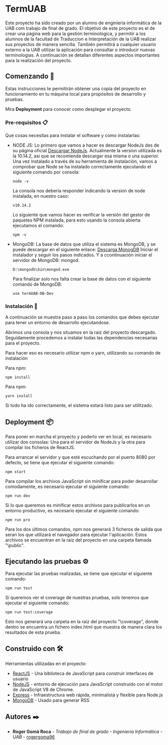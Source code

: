 # TermUAB

Este proyecto ha sido creado por un alumno de enginieria informática de la UAB com trabajo de final de grado.
El objetivo de este proyecto es el de crear una página web para la gestión terminológica, y permitir a los alumnos
de la facultad de Traduccion e Interpretación de la UAB realizar sus proyectos de manera sencilla. También permitirá
a cualquier usuario externo a la UAB utilizar la aplicación para consultar o introducir nuevas terminologias.
A continuación se detallan diferentes aspectos importantes para la realización del proyecto.

## Comenzando 🚀

Estas instrucciones te permitirán obtener una copia del proyecto en funcionamiento en tu máquina local para propósitos de desarrollo y pruebas.

Mira **Deployment** para conocer como desplegar el proyecto.


### Pre-requisitos 📋

Que cosas necesitas para instalar el software y como instalarlas:

* NODE JS: Lo primero que vamos a hacer es descargar NodeJs des de su página oficial [Descargar NodeJs](https://nodejs.org/es/).
  Actualmente la version utilizada es la 10.14.2, asi  que se recomienda descargar esa misma o una superior.
  Una vez instalado a través de su herramienta de instalación, vamos a comprobar que Node se ha instalado correctamente ejecutando el siguiente comando por consola:
  
  ```
  node -v
  ```
  
  La consola nos debería responder indicando la version de node instalada, en nuestro caso:
  
  ```
  v10.14.2
  ```
  
  Lo siguiente que vamos hacer es verificar la versión del gestor de paquetes NPM instalada, para esto usando la consola abierta ejecutamos el comando:
  
  ```
  npm -v
  ```
   
* MongoDB: La base de datos que utiliza el sistema es MongoDB, y se puede descargar en el siguiente enlace: [Descarga MonogDB](https://www.mongodb.com/download-center/community)
  Iniciar el instalador y seguir los pasos indicados. Y a ccontinuación iniciar el servidor de MongoDB: mongod.
    
  ```
  D:\mongodb\bin\mongod.exe
  ```
  
  Para finalizar solo nos falta crear la base de datos con el siguiente comando de MongoDB:
  
  ```
  use termUAB-DB-Dev
  ```

### Instalación 🔧

A continuación se muestra paso a paso los comandos que debes ejecutar para tener un entorno de desarrollo ejecutandose.

Abrimos una consola y nos situamos en la raiz del proyecto descargado. Seguidamente procedemos a instalar todas las dependencias necesarias para el proyecto.

Para hacer eso es necesario utilizar npm o yarn, utilizando su comando de instalación

Para npm:
  ```
  npm install
  ```
  
Para npm:
  ```
  yarn install
  ```
 
Si todo ha ido correctamente, el sistema estará listo para ser utilitzado.

## Deployment 📦

Para poner en marcha el proyecto y poderlo ver en local, es necesario utilizar dos consolas: Una para el servidor de
NodeJs y la otra para compilar los ficheros de ReactJS.

Para arrancar el servidor y que esté escuchando por el puerto 8080 por defecto, se tiene que ejecutar el siguiente comando:
  ```
  npm start
  ```
  
Para compilar los archivos JavaScript sin minificar para poder desarrollar comodamente, es necesario ejecutar el siguiente comando:
  ```
  npm run dev
  ```  
Si lo que queremos es minificar estos archivos para publicarlos en un entorno productivo, es necesario ejecutar el siguiente comando:
  ```
  npm run pro
  ```
  
Para los dos últimos comandos, npm nos generará 3 ficheros de salida que seran los que utilizará el navegador para ejecutar l'aplicación.
Estos archivos se encuentran en la raiz del proyecto en una carpeta llamada "\public".

## Ejecutando las pruebas ⚙️

Para ejecutar las pruebas realizadas, se tiene que ejecutar el siguiente comando:
  ```
  npm run test
  ```

Si queremos ver el coverage de nuestras pruebas, solo tenemos que ejecutar el siguiente comando:
  ```
  npm run test:coverage
  ```
Esto nos generará una carpeta en la raiz del proyecto "\coverage", donde dentro se encuentra un fichero index.html que
muestra de manera clara los resultados de esta prueba.

## Construido con 🛠️

Herramientas utilizadas en el proyecto:

* [ReactJS](https://es.reactjs.org/docs/getting-started.html) - Una biblioteca de JavaScript para construir interfaces de usuario
* [NodeJS](https://nodejs.org/es/docs/) -  entorno de ejecución para JavaScript construido con el motor de JavaScript V8 de Chrome.
* [Express](https://expressjs.com/es/starter/installing.html) - Infraestructura web rápida, minimalista y flexible para Node.js
* [MongoDB](https://www.mongodb.com/) - Usado para generar RSS

## Autores ✒️

* **Roger Gomà Roca** - *Trabajo de final de grado - Ingenieria Informática - UAB* - [rogergoma96](https://github.com/rogergoma96)
